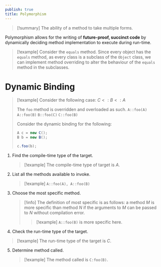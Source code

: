 ```yaml
---
publish: true
title: Polymorphism
---
```

>[!summary] The ability of a method to take multiple forms.

Polymorphism allows for the writing of **future-proof, succinct code** by dynamically deciding method implementation to execute during run-time.

> [!example] Consider the `equals` method.  Since every object has the `equals` method, as every class is a subclass of the `Object` class, we can implement method overriding to alter the behaviour of the `equals` method in the subclasses.
# Dynamic Binding

> [!example] 
> Consider the following case:
> $C <: B <: A$
> 
> The `foo` method is overridden and overloaded as such.
> `A::foo(A)`
> `A::foo(B)`
> `B::foo(C)`
> `C::foo(B)`
> 
> Consider the dynamic binding for the following:
> ```Java
> A c = new C();
> B b = new B();
> 
> c.foo(b);
> ```

1. Find the compile-time type of the target.
   
   > [!example] The compile-time type of target is $A$.
   
2. List all the methods available to invoke.
   
   > [!example] `A::foo(A), A::foo(B)`
   
3. Choose the most specific method.
   
   > [!info] The definition of most specific is as follows: a method $M$ is more specific than method $N$ if the arguments to $M$ can be passed to $N$ without compilation error.
   >  > [!example] `A::foo(B)` is more specific here.

4. Check the run-time type of the target.
   
> [!example] The run-time type of the target is $C$.

5. Determine method called.
   
   > [!example] The method called is `C:foo(B)`.